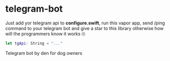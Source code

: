 # telegram-bot

Just add yor telegram api to **configure.swift**, run this vapor app, send /ping command to your telegram bot and give a star to this library otherwise how will the programmers know it works 🙄

```swift
let tgApi: String = "..."
```

Telegram bot by den for dog owners
